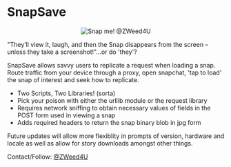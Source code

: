 # SnapSave  
<p align="center">
  <img src="https://github.com/zweed4u/SnapSave/blob/master/snap.png?raw=true" alt="Snap me! @ZWeed4U"/>
</p>

"They’ll view it, laugh, and then the Snap disappears from the screen – unless they take a screenshot!"...or do 'they'? 

SnapSave allows savvy users to replicate a request when loading a snap.
Route traffic from your device through a proxy, open snapchat, 'tap to load' the snap of interest and seek how to replicate.  
* Two Scripts, Two Libraries! (sorta)
 * Pick your poison with either the urllib module or the request library  
* Requires network sniffing to obtain necessary values of fields in the POST form used in viewing a snap  
* Adds required headers to return the snap binary blob in jpg form  

Future updates will allow more flexiblity in prompts of version, hardware and locale as well as allow for story downloads amongst other things.  

Contact/Follow: [@ZWeed4U](http://www.twitter.com/zweed4u)

